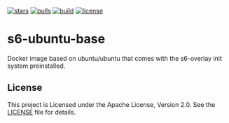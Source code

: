 [![stars](https://img.shields.io/docker/stars/todd/s6-ubuntu-base.svg)](https://hub.docker.com/r/todd/s6-ubuntu-base/)
[![pulls](https://img.shields.io/docker/pulls/todd/s6-ubuntu-base.svg)](https://hub.docker.com/r/todd/s6-ubuntu-base/)
[![build](https://travis-ci.org/triangletodd/docker-s6-ubuntu-base.svg?branch=master)](https://travis-ci.org/triangletodd/docker-s6-ubuntu-base)
[![license](https://img.shields.io/github/license/triangletodd/docker-s6-ubuntu-base.svg)](LICENSE)

# s6-ubuntu-base

Docker image based on ubuntu/ubuntu that comes with the s6-overlay init system preinstalled.

## License

This project is Licensed under the Apache License, Version 2.0. See the [LICENSE](LICENSE) file for details.